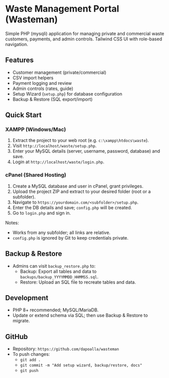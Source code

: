 # Waste Management Portal (Wasteman)

Simple PHP (mysqli) application for managing private and commercial waste customers, payments, and admin controls. Tailwind CSS UI with role-based navigation.

## Features
- Customer management (private/commercial)
- CSV import helpers
- Payment logging and review
- Admin controls (rates, guide)
- Setup Wizard (`setup.php`) for database configuration
- Backup & Restore (SQL export/import)

## Quick Start

### XAMPP (Windows/Mac)
1. Extract the project to your web root (e.g. `c:\xampp\htdocs\waste`).
2. Visit `http://localhost/waste/setup.php`.
3. Enter your MySQL details (server, username, password, database) and save.
4. Login at `http://localhost/waste/login.php`.

### cPanel (Shared Hosting)
1. Create a MySQL database and user in cPanel, grant privileges.
2. Upload the project ZIP and extract to your desired folder (root or a subfolder).
3. Navigate to `https://yourdomain.com/<subfolder>/setup.php`.
4. Enter the DB details and save; `config.php` will be created.
5. Go to `login.php` and sign in.

Notes:
- Works from any subfolder; all links are relative.
- `config.php` is ignored by Git to keep credentials private.

## Backup & Restore
- Admins can visit `backup_restore.php` to:
  - Backup: Export all tables and data to `backups/backup_YYYYMMDD_HHMMSS.sql`.
  - Restore: Upload an SQL file to recreate tables and data.

## Development
- PHP 8+ recommended; MySQL/MariaDB.
- Update or extend schema via SQL; then use Backup & Restore to migrate.

## GitHub
- Repository: `https://github.com/dapoalla/wasteman`
- To push changes:
  - `git add .`
  - `git commit -m "Add setup wizard, backup/restore, docs"`
  - `git push`
